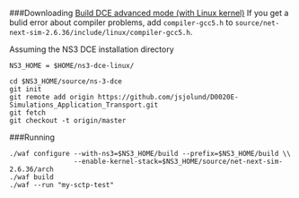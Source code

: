 ###Downloading
[Build DCE advanced mode  (with Linux kernel)](https://www.nsnam.org/docs/dce/manual/html/getting-started.html#building-dce-advanced-mode-with-linux-kernel)
If you get a bulid error about compiler problems, add ```compiler-gcc5.h``` to ```source/net-next-sim-2.6.36/include/linux/compiler-gcc5.h```.

Assuming the NS3 DCE installation directory

```NS3_HOME = $HOME/ns3-dce-linux/```


```
cd $NS3_HOME/source/ns-3-dce
git init
git remote add origin https://github.com/jsjolund/D0020E-Simulations_Application_Transport.git
git fetch
git checkout -t origin/master
```

###Running
```
./waf configure --with-ns3=$NS3_HOME/build --prefix=$NS3_HOME/build \\
                --enable-kernel-stack=$NS3_HOME/source/net-next-sim-2.6.36/arch
./waf build
./waf --run "my-sctp-test"
```
